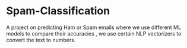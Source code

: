 # Spam-Classification
A project on predicting Ham or Spam emails where we use different ML models to compare their accuracies , we use certain NLP vectorizers to convert the text to numbers.

